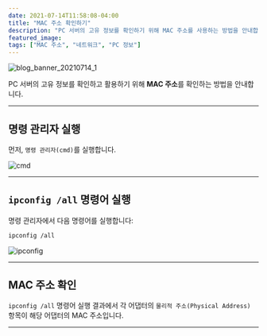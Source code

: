 ```yaml
---
date: 2021-07-14T11:58:08-04:00
title: "MAC 주소 확인하기"
description: "PC 서버의 고유 정보를 확인하기 위해 MAC 주소를 사용하는 방법을 안내합니다."
featured_image: 
tags: ["MAC 주소", "네트워크", "PC 정보"]
---
```


![blog_banner_20210714_1](https://github.com/user-attachments/assets/1b1c156c-814b-4bd2-90a0-8dcc99516e79)

PC 서버의 고유 정보를 확인하고 활용하기 위해 **MAC 주소**를 확인하는 방법을 안내합니다.

---

## 명령 관리자 실행

먼저, `명령 관리자(cmd)`를 실행합니다.

![cmd](https://github.com/user-attachments/assets/904a77ef-fe8d-4590-a336-1ca42daa2135)

---

## `ipconfig /all` 명령어 실행

명령 관리자에서 다음 명령어를 실행합니다:

```bash
ipconfig /all
```

![ipconfig](https://github.com/user-attachments/assets/80ce24e4-b4d8-45f1-9f1b-e41af052c497)

---

## MAC 주소 확인

`ipconfig /all` 명령어 실행 결과에서 각 어댑터의 `물리적 주소(Physical Address)` 항목이 해당 어댑터의 MAC 주소입니다.

---

